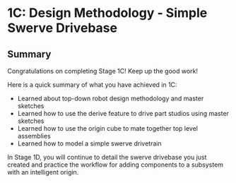 # 1C: Design Methodology - Simple Swerve Drivebase

## Summary

Congratulations on completing Stage 1C! Keep up the good work!

Here is a quick summary of what you have achieved in 1C:

* Learned about top-down robot design methodology and master sketches
* Learned how to use the derive feature to drive part studios using master sketches
* Learned how to use the origin cube to mate together top level assemblies
* Learned how to model a simple swerve drivetrain

In Stage 1D, you will continue to detail the swerve drivebase you just created and practice the workflow for adding components to a subsystem with an intelligent origin.

<br>